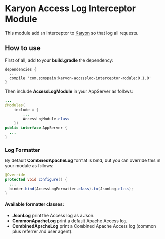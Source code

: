 # Karyon Access Log Interceptor Module

This module add an Interceptor to [Karyon](https://github.com/Netflix/karyon) so that log all requests.
 
## How to use

First of all, add to your **build.gradle** the dependency:
```
dependencies {
  ...
  compile 'com.scmspain:karyon-accesslog-interceptor-module:0.1.0'
}
```

Then include **AccessLogModule** in your AppServer as follows:

```java
...
@Modules(
    include = {
        ...
        AccessLogModule.class
    })
public interface AppServer {
  ...
}
```

### Log Formatter
By default **CombinedApacheLog** format is bind, but you can override this in your module as follows:

```java
@Override
protected void configure() {
  ...
  binder.bind(AccessLogFormatter.class).to(JsonLog.class);
}
```

#### Available formatter classes:
* **JsonLog** print the Access log as a Json.
* **CommonApacheLog** print a default Apache Access log.
* **CombinedApacheLog** print a Combined Apache Access log (common plus referrer and user agent).